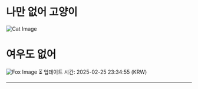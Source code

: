 
# 나만 없어 고양이

![Cat Image](https://cdn2.thecatapi.com/images/MTYwMTM2NA.jpg)

# 여우도 없어
![Fox Image](https://randomfox.ca/images/110.jpg)
⏳ 업데이트 시간: 2025-02-25 23:34:55 (KRW)

---
